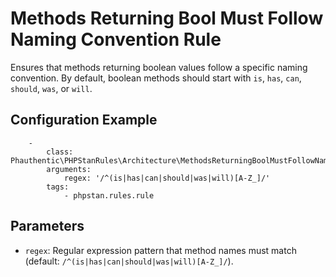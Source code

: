 # Methods Returning Bool Must Follow Naming Convention Rule

Ensures that methods returning boolean values follow a specific naming convention. By default, boolean methods should start with `is`, `has`, `can`, `should`, `was`, or `will`.

## Configuration Example

```neon
    -
        class: Phauthentic\PHPStanRules\Architecture\MethodsReturningBoolMustFollowNamingConventionRule
        arguments:
            regex: '/^(is|has|can|should|was|will)[A-Z_]/'
        tags:
            - phpstan.rules.rule
```

## Parameters

- `regex`: Regular expression pattern that method names must match (default: `/^(is|has|can|should|was|will)[A-Z_]/`).


